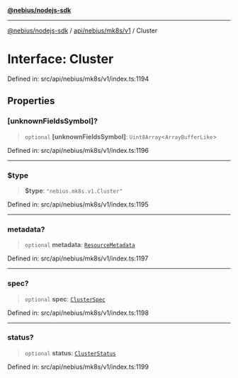 [**@nebius/nodejs-sdk**](../../../../../README.md)

---

[@nebius/nodejs-sdk](../../../../../README.md) / [api/nebius/mk8s/v1](../README.md) / Cluster

# Interface: Cluster

Defined in: src/api/nebius/mk8s/v1/index.ts:1194

## Properties

### \[unknownFieldsSymbol\]?

> `optional` **\[unknownFieldsSymbol\]**: `Uint8Array`\<`ArrayBufferLike`\>

Defined in: src/api/nebius/mk8s/v1/index.ts:1196

---

### $type

> **$type**: `"nebius.mk8s.v1.Cluster"`

Defined in: src/api/nebius/mk8s/v1/index.ts:1195

---

### metadata?

> `optional` **metadata**: [`ResourceMetadata`](../../../common/v1/interfaces/ResourceMetadata.md)

Defined in: src/api/nebius/mk8s/v1/index.ts:1197

---

### spec?

> `optional` **spec**: [`ClusterSpec`](ClusterSpec.md)

Defined in: src/api/nebius/mk8s/v1/index.ts:1198

---

### status?

> `optional` **status**: [`ClusterStatus`](ClusterStatus.md)

Defined in: src/api/nebius/mk8s/v1/index.ts:1199

